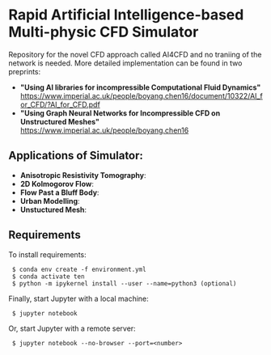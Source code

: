 # Rapid Artificial Intelligence-based Multi-physic CFD Simulator
Repository for the novel CFD approach called AI4CFD and no traniing of the network is needed. More detailed implementation can be found in two preprints: 
- **"Using AI libraries for incompressible Computational Fluid Dynamics"** 
https://www.imperial.ac.uk/people/boyang.chen16/document/10322/AI_for_CFD/?AI_for_CFD.pdf
- **"Using Graph Neural Networks for Incompressible CFD on Unstructured Meshes"** \
https://www.imperial.ac.uk/people/boyang.chen16

## Applications of Simulator:

- **Anisotropic Resistivity Tomography**: 
- **2D Kolmogorov Flow**: 
- **Flow Past a Bluff Body**: 
- **Urban Modelling**: 
- **Unstuctured Mesh**: 

## Requirements

To install requirements:

```setup
 $ conda env create -f environment.yml 
 $ conda activate ten
 $ python -m ipykernel install --user --name=python3 (optional)
```

Finally, start Jupyter with a local machine:

```start 
 $ jupyter notebook
```

Or, start Jupyter with a remote server:
```start 
 $ jupyter notebook --no-browser --port=<number>
```


